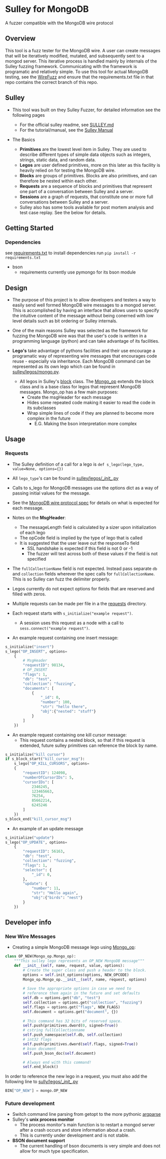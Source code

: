 # Sulley for MongoDB
A fuzzer compatible with the MongoDB wire protocol

## Overview
This tool is a fuzz tester for the MongoDB wire. A user can create messages that will be iteratively modified, mutated, and subsequently sent to a mongod server. This iterative process is handled mainly by internals of the Sulley fuzzing framework. Communicating with the framework is programatic and relatively simple. To use this tool for actual MongoDB testing, see the [WireFuzz](https://github.com/10gen-interns/fuzzing/tree/matt/wirefuzz) and ensure that the requirements.txt file in that repo contains the correct branch of this repo.


## Sulley
* This tool was built on they Sulley Fuzzer, for detailed information see the following pages
    - For the official sulley readme, see [SULLEY.md](./SULLEY.md)
    - For the tutorial/manual, see the [Sulley Manual](http://www.fuzzing.org/wp-content/SulleyManual.pdf)

* The Basics
    - **Primitives** are the lowest level item in Sulley. They are used to describe different types of simple data objects such as integers, strings, static data, and random data.
    - **Legos** are user defined primitives, more on this later as this facility is heavily relied on for testing the MongoDB wire.
    - **Blocks** are groups of primitives. Blocks are also primitives, and can therefore be nested within each other.
    - **Requests** are a sequence of blocks and primitives that represent one part of a conversation between Sulley and a server.
    - **Sessions** are a graph of requests, that constitute one or more full conversations between Sulley and a server.
    - Sulley also has some tools available for post mortem analysis and test case replay. See the below for details.


## Getting Started
### Dependencies
see [requirements.txt](./requirements.txt)
to install dependencies run `pip install -r requirements.txt`
 - bson
    - requirements currently use pymongo for its bson module

## Design
* The purpose of this project is to allow developers and testers a way to easily send well formed MongoDB wire messages to a mongod server. This is accomplished by having an interface that allows users to specify the intuitive content of the message without being conerned with low level details such as bit ordering or Sulley internals.

* One of the main reasons Sulley was selected as the framework for fuzzing the MongoDB wire was that the user's code is written in a programming language (python) and can take advantage of its facilities.

* **Lego's** take advantage of pythons facilities and their use encourage a programatic way of representing wire messages that encourages code reuse - especially via inheritance. Each MongoDB command can be represented as its own lego which can be found in [sulley/legos/mongo.py](./sulley/legos/mongo.py).
    - All legos in Sulley's [block](./sulley/blocks) class. The [Mongo_op](./sulley/legos/Mongo_op) extends the block class and is a base class for legos that represent MongoDB messages. Mongo_op has a few main purposes:
        - Create the msgHeader for each message
        - Hides some repeated code making it easier to read the code in its subclasses
        - Wrap simple lines of code if they are planned to become more complex in the future
            - E.G. Making the bson interpretation more complex

## Usage
### Requests
* The Sulley definition of a call for a lego is `def s_lego(lego_type, value=None, options={})`
* All `lego_type`'s can be found in [sulley/legos/\__init\__.py](sulley/legos/__init__.py)
* Calls to s_lego for MongoDB messages use the options dict as a way of passing initial values for the message.
* See the [MongoDB wire protocol spec](http://docs.mongodb.org/meta-driver/latest/legacy/mongodb-wire-protocol/) for details on what is expected for each message.
* Notes on the **MsgHeader**:
    - The messageLength field is calculated by a sizer upon initialization of each lego
    - The opCode field is implied by the type of lego that is called
    - It is suggested that the user leave out the responseTo field
        - SSL handshake is expected if this field is not 0 or -1
        - The fuzzer will test across both of these values if the field is not specified
* The `fullCollectionName` field is not expected. Instead pass separate `db` and `collection` fields wherever the spec calls for `fullCollectionName`. This is so Sulley can fuzz the delimiter properly.
* Legos currently do not expect options for fields that are reserved and filled with zeros.
* Multiple requests can be made per file in a the [requests](./requests) directory.
* Each request starts with `s_initialize("example request")`.
    - A session uses this request as a node with a call to `sess.connect("example request")`.

* An example request containing one insert message:
```python
s_initialize("insert")
s_lego("OP_INSERT", options=
    {
        # MsgHeader
        "requestID": 98134,
        # OP_INSERT
        "flags": 1,
        "db": "test",
        "collection": "fuzzing",
        "documents": [
            {
                "_id": 0,
                "number": 100,
                "str": "hello there",
                "obj":{"nested": "stuff"}
            }
        ]
    })
```
* An example request containing one kill cursor message:
    - This request contains a nested block, so that if this request is extended, future sulley primitives can reference the block by name.
```python
s_initialize("kill cursor")
if s_block_start("kill_cursor_msg"):
    s_lego("OP_KILL_CURSORS", options=
    {
        "requestID": 124098,
        "numberOfCursorIDs": 5,
        "cursorIDs": [
            2346245,
            123465663,
            76254,
            85662214,
            6245246
        ]
    })
s_block_end("kill_cursor_msg")
```
* An example of an update message
```python
s_initialize("update")
s_lego("OP_UPDATE", options=
    {
        "requestID": 56163,
        "db": "test",
        "collection": "fuzzing",
        "flags": 1,
        "selector": {
            "_id": 0,
        },
        "update": {
            "number": 11,
            "str": "Hello again",
            "obj":{"birds": "nest"}
        }
    })
```

## Developer info
### New Wire Messages
* Creating a simple MongoDB message lego using [Mongo_op](./sulley/legos/Mongo_op.py):
```python
class OP_NEW(Mongo_op.Mongo_op):
    """This sulley lego represents an OP_NEW MongoDB message"""
    def __init__(self, name, request, value, options):
        # Create the super class and push a header to the block.
        options = self.init_options(options, NEW_OPCODE)
        Mongo_op.Mongo_op.__init__(self, name, request, options)
        
        # Save the appropriate options in case we need to 
        # reference them again in the future and set defaults
        self.db = options.get("db", "test")
        self.collection = options.get("collection", "fuzzing")
        self.flags = options.get("flags", NEW_FLAGS)
        self.document = options.get("document", {})
       
        # This command has 32 bits of reserved space.
        self.push(primitives.dword(0, signed=True))
        # cstring fullCollectionname
        self.push_namespace(self.db, self.collection)
        # int32 flags
        self.push(primitives.dword(self.flags, signed=True))
        # bson document
        self.push_bson_doc(self.document)

        # Always end with this command!
        self.end_block()
```
In order to reference the new lego in a request, you must also add the following line to [sully/legos/\__init\__.py](sully/legos/\__init\__.py)
```python
BIN["OP_NEW"] = mongo.OP_NEW
```

### Future development
* Switch command line parsing from getopt to the more pythonic [argparse](https://docs.python.org/dev/library/argparse.html)
* Sulley's **unix process monitor**
    - The process monitor's main function is to restart a mongod server after a crash occurs and store information about a crash.
    - This is currently under development and is not stable.
* **BSON document support**
    - The current handling of bson documents is very simple and does not allow for much type specification.
